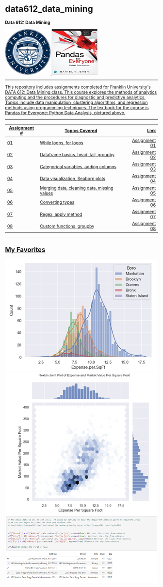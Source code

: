 # data612_data_mining
**Data 612: Data Mining**

<a href="https://www.franklin.edu/degrees/masters/data-analytics"><img src="https://github.com/MattBriskey/data612_data_mining/blob/main/Franklin%20University.png" alt="Franklin University" width="150" height="150"> <a href="https://www.amazon.com/Pandas-Everyone-Analysis-Addison-Wesley-Analytics-ebook/dp/B0789WKTKJ"><img src="https://github.com/MattBriskey/data612_data_mining/blob/main/Pandas%20for%20Everyone.jpg" alt="Franklin University" width="150" height="150">

***

This repository includes assignments completed for Franklin University's DATA 612: Data Mining class.  This course explores the methods of analytics computing and the procedures for diagnostic and predictive analytics. Topics include data manipulation, clustering algorithms, and regression methods using programming techniques.  The textbook for the course is Pandas for Everyone: Python Data Analysis, pictured above.



***

| Assignment #  | Topics Covered                                  | Link  |
| ------------- |-------------                                    | -----:|
| 01            | While loops, for loops                          | [Assignment 01](https://github.com/MattBriskey/data612_data_mining/blob/main/Assignment%2001%20-%20Briskey.ipynb)|
| 02            | Dataframe basics, head, tail, groupby           |   [Assignment 02](https://github.com/MattBriskey/data612_data_mining/blob/main/Assignment%2002%20-%20Briskey.ipynb) |
| 03            | Categorical variables, adding columns           |    [Assignment 03](https://github.com/MattBriskey/data612_data_mining/blob/main/Assignment%2003%20-%20Briskey.ipynb) |
| 04            | Data visualization, Seaborn plots               |    [Assignment 04](https://github.com/MattBriskey/data612_data_mining/blob/main/Assignment%2004%20-%20Briskey.ipynb) |
| 05            | Merging data, cleaning data, missing values     |    [Assignment 05](https://github.com/MattBriskey/data612_data_mining/blob/main/Assignment%2005%20-%20Briskey.ipynb) |
| 06            | Converting types                                |    [Assignment 06](https://github.com/MattBriskey/data612_data_mining/blob/main/Assignment%2006%20-%20Briskey.ipynb) |
| 07            | Regex, apply method                             |    [Assignment 07](https://github.com/MattBriskey/data612_data_mining/blob/main/Assignment%2007%20-%20Briskey.ipynb) |
| 08            | Custom functions, groupby                             |    [Assignment 08](https://github.com/MattBriskey/data612_data_mining/blob/main/Assignment%2008%20-%20Briskey.ipynb) |

***

## My Favorites
  
[<img alt="Assignment 04" width="500px" src="https://github.com/MattBriskey/data612_data_mining/blob/main/Histogram.png" />](https://github.com/MattBriskey/data612_data_mining/blob/main/Assignment%2004%20-%20Briskey.ipynb) [<img alt="Assignment 04" width="500px" src="https://github.com/MattBriskey/data612_data_mining/blob/main/Hexbin%20Joint%20Plot.png" />](https://github.com/MattBriskey/data612_data_mining/blob/main/Assignment%2004%20-%20Briskey.ipynb) 
[<img alt="Regex" width="500px" src="https://github.com/MattBriskey/data612_data_mining/blob/main/Regex.png" />](https://github.com/MattBriskey/data612_data_mining/blob/main/Assignment%2007%20-%20Briskey.ipynb)
